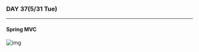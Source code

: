 ### DAY 37(5/31 Tue)

---

[]()

[]()

[]()



#### Spring MVC

![img](http://lectureblue.pe.kr/ckstorage/images/fw/mvc_spring/03/01_3.jpg)

